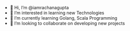 - 👋 Hi, I’m @iamrachanagupta
- 👀 I’m interested in learning new Technologies
- 🌱 I’m currently learning Golang, Scala Programming
- 💞️ I’m looking to collaborate on developing new projects


<!---
iamrachanagupta/iamrachanagupta is a ✨ special ✨ repository because its `README.md` (this file) appears on your GitHub profile.
You can click the Preview link to take a look at your changes.
--->
